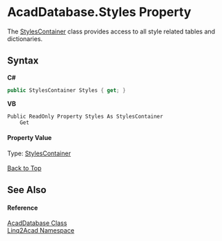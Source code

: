 # AcadDatabase.Styles Property 
 

The <a href="T_Linq2Acad_StylesContainer.md#StylesContainer-Class">StylesContainer</a> class provides access to all style related tables and dictionaries.

## Syntax

**C#**<br />
``` C#
public StylesContainer Styles { get; }
```

**VB**<br />
``` VB
Public ReadOnly Property Styles As StylesContainer
	Get
```


#### Property Value
Type: <a href="T_Linq2Acad_StylesContainer.md#StylesContainer-Class">StylesContainer</a>
<br/><br/><a href="#AcadDatabaseStyles-Property">Back to Top</a>

## See Also


#### Reference
<a href="T_Linq2Acad_AcadDatabase.md#AcadDatabase-Class">AcadDatabase Class</a><br /><a href="N_Linq2Acad.md#Linq2Acad-Namespace">Linq2Acad Namespace</a><br />
